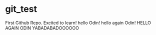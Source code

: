 # git_test
First Github Repo. Excited to learn!
hello Odin!
hello again Odin!
HELLO AGAIN ODIN YABADABADOOOOOO
